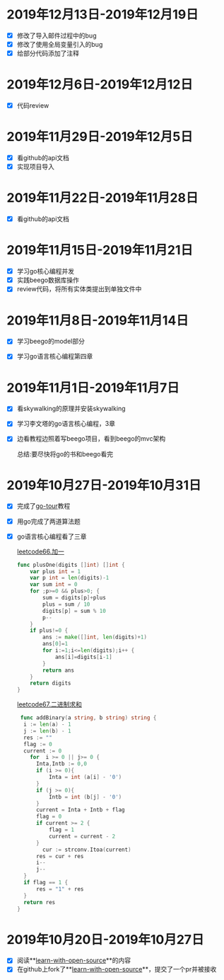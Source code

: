 # 2019年12月13日-2019年12月19日

- [x] 修改了导入邮件过程中的bug
- [x] 修改了使用全局变量引入的bug
- [x] 给部分代码添加了注释

# 2019年12月6日-2019年12月12日

- [x] 代码review

# 2019年11月29日-2019年12月5日

- [x] 看github的api文档
- [x] 实现项目导入

# 2019年11月22日-2019年11月28日

- [x] 看github的api文档

# 2019年11月15日-2019年11月21日

- [x] 学习go核心编程并发
- [x] 实践beego数据库操作
- [x] review代码，将所有实体类提出到单独文件中

# 2019年11月8日-2019年11月14日

- [x] 学习beego的model部分

- [x] 学习go语言核心编程第四章

# 2019年11月1日-2019年11月7日

- [x] 看skywalking的原理并安装skywalking

- [x] 学习李文塔的go语言核心编程，3章

- [x] 边看教程边照着写beego项目，看到beego的mvc架构

  总结:要尽快将go的书和beego看完

  

# 2019年10月27日-2019年10月31日

- [x] 完成了[go-tour](https://tour.go-zh.org/list)教程

- [x] 用go完成了两道算法题

- [x] go语言核心编程看了三章

  

  [leetcode66.加一](https://leetcode-cn.com/problems/plus-one/)

  ```go
  func plusOne(digits []int) []int {
      var plus int = 1
      var p int = len(digits)-1
      var sum int = 0
      for ;p>=0 && plus>0; {
          sum = digits[p]+plus
          plus = sum / 10
          digits[p] = sum % 10
          p--
      }
      if plus!=0 {
          ans := make([]int, len(digits)+1)
          ans[0]=1
          for i:=1;i<=len(digits);i++ {
              ans[i]=digits[i-1]
          }
          return ans
      }
      return digits
  }
  ```

  [leetcode67.二进制求和](https://leetcode-cn.com/problems/add-binary/)

  ```go
   func addBinary(a string, b string) string {
  	i := len(a) - 1
  	j := len(b) - 1
  	res := ""
  	flag := 0  
  	current := 0
      for  i >= 0 || j>= 0 {
  		Inta,Intb := 0,0
  		if (i >= 0){
  			Inta = int (a[i] - '0')
  		}
  		if (j >= 0){
  			Intb = int (b[j] - '0')
  		}
  		current = Inta + Intb + flag 
  		flag = 0
  		if current >= 2 {
  			flag = 1
  			current = current - 2 
  		}
          cur := strconv.Itoa(current)
  		res = cur + res
  		i--
  		j--
  	}
  	if flag == 1 {
  		res = "1" + res
  	}
  	return res
  }
  ```

# 2019年10月20日-2019年10月27日

- [x] 阅读**[learn-with-open-source](https://github.com/zhuangbiaowei/learn-with-open-source)**的内容
- [x] 在github上fork了**[learn-with-open-source](https://github.com/zhuangbiaowei/learn-with-open-source)**，提交了一个pr并被接收
